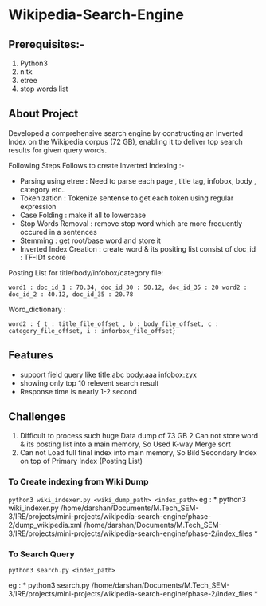 # Wikipedia-Search-Engine

## Prerequisites:-

1. Python3
2. nltk
3. etree
4. stop words list

## About Project
Developed a comprehensive search engine by constructing an Inverted Index on the Wikipedia corpus (72 GB), enabling it to deliver top search results for given query words.

Following Steps Follows to create Inverted Indexing :-

* Parsing using etree : Need to parse each page , title tag, infobox, body , category etc..
* Tokenization : Tokenize sentense to get each token using regular expression
* Case Folding : make it all to lowercase
* Stop Words Removal : remove stop word which are more frequently occured in a sentences
* Stemming : get root/base word and store it
* Inverted Index Creation : create word & its positing list consist of doc_id : TF-IDf score

Posting List for title/body/infobox/category file:

`
word1 : doc_id_1 : 70.34, doc_id_30 : 50.12, doc_id_35 : 20
word2 : doc_id_2 : 40.12, doc_id_35 : 20.78
`

Word_dictionary :

```word1 : { t : title_file_offset , b : body_file_offset, c : category_file_offset, i : inforbox_file_offset}
word2 : { t : title_file_offset , b : body_file_offset, c : category_file_offset, i : inforbox_file_offset}
```

## Features

* support field query like title:abc body:aaa infobox:zyx
* showing only top 10 relevent search result
* Response time is nearly 1-2 second
  
## Challenges

1. Difficult to process such huge Data dump of 73 GB
2 Can not store word & its posting list into a main memory, So Used K-way Merge sort
3. Can not Load full final index into main memory, So Bild Secondary Index on top of Primary Index (Posting List)

### To Create indexing from Wiki Dump
`
python3 wiki_indexer.py <wiki_dump_path> <index_path>
`
eg : * python3 wiki_indexer.py /home/darshan/Documents/M.Tech_SEM-3/IRE/projects/mini-projects/wikipedia-search-engine/phase-2/dump_wikipedia.xml /home/darshan/Documents/M.Tech_SEM-3/IRE/projects/mini-projects/wikipedia-search-engine/phase-2/index_files *

### To Search Query

`
python3 search.py <index_path>
`

eg : * python3 search.py /home/darshan/Documents/M.Tech_SEM-3/IRE/projects/mini-projects/wikipedia-search-engine/phase-2/index_files *


